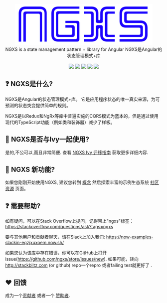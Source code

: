 <p align="center">
  <img src="assets/logo.png">
  <br />
  NGXS is a state management pattern + library for Angular
  NGXS是Angular的状态管理模式+库
  <br />
  <br />
  <a href="https://now-examples-slackin-eqzjxuxoem.now.sh/"><img src="https://now-examples-slackin-eqzjxuxoem.now.sh/badge.svg"></a> <a href="https://badge.fury.io/js/%40ngxs%2Fstore"><img src="https://badge.fury.io/js/%40ngxs%2Fstore.svg"></a> <a href="https://codeclimate.com/github/ngxs/store/maintainability"><img src="https://api.codeclimate.com/v1/badges/5b43106a1ddff7d76a04/maintainability" /></a> <a href="https://codeclimate.com/github/ngxs/store/test_coverage"><img src="https://api.codeclimate.com/v1/badges/5b43106a1ddff7d76a04/test_coverage" /></a> <a href="https://circleci.com/gh/ngxs/store"><img src="https://circleci.com/gh/ngxs/store/tree/master.svg?style=svg"></a>
</p>

## ❓ NGXS是什么?

NGXS是Angular的状态管理模式+库。 它是应用程序状态的唯一真实来源，为可预测的状态突变提供简单的规则。


NGXS是以Redux和NgRx等库中普遍实施的CQRS模式为蓝本的，但是通过使用现代的TypeScript功能（例如类和装饰器）减少了样板。

## 🌱 NGXS是否与Ivy一起使用?

是的,不公可以,而且非常简便. 查看 [NGXS Ivy 迁移指南](https://ngxs.io/advanced/ivy-migration-guide) 获取更多详细内容.

## 👋 NGXS 新功能?

如果您刚刚开始使用NGXS, 建议您转到 [概念](concepts/intro.md)
然后探索丰富的示例生态系统 [社区资源](community/projects.md) 页面。

## ❓ 需要帮助?

如有疑问，可以在Stack Overflow上提问，记得带上"ngxs"标签：
https://stackoverflow.com/questions/ask?tags=ngxs

要与其他用户和贡献者聊天，请在Slack上加入我们: https://now-examples-slackin-eqzjxuxoem.now.sh/

如果您认为该库中存在错误，你可以在GitHub上打开issue(https://github.com/ngxs/store/issues/new). 如果可能，转向 http://stackblitz.com (or github) repo一个repro 或者failing test就更好了 .

## ❤️ 回馈

成为一个[贡献者](community/contributors.md) 或者一个 [赞助者](community/sponsors.md).
